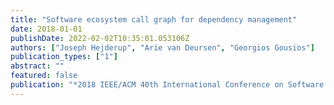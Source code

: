 ```yaml
---
title: "Software ecosystem call graph for dependency management"
date: 2018-01-01
publishDate: 2022-02-02T10:35:01.053106Z
authors: ["Joseph Hejderup", "Arie van Deursen", "Georgios Gousios"]
publication_types: ["1"]
abstract: ""
featured: false
publication: "*2018 IEEE/ACM 40th International Conference on Software Engineering: New Ideas and Emerging Technologies Results (ICSE-NIER)*"
---
```


